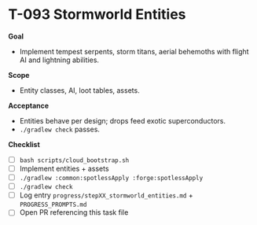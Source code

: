 # T-093 Stormworld Entities

**Goal**
- Implement tempest serpents, storm titans, aerial behemoths with flight AI and lightning abilities.

**Scope**
- Entity classes, AI, loot tables, assets.

**Acceptance**
- Entities behave per design; drops feed exotic superconductors.
- `./gradlew check` passes.

**Checklist**
- [ ] `bash scripts/cloud_bootstrap.sh`
- [ ] Implement entities + assets
- [ ] `./gradlew :common:spotlessApply :forge:spotlessApply`
- [ ] `./gradlew check`
- [ ] Log entry `progress/stepXX_stormworld_entities.md` + `PROGRESS_PROMPTS.md`
- [ ] Open PR referencing this task file
